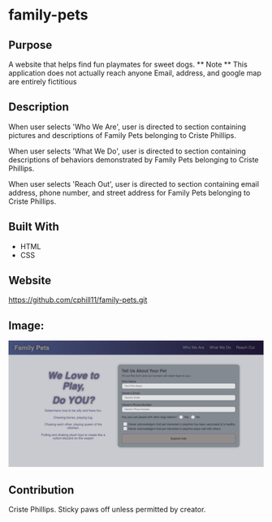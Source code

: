 # family-pets

## Purpose
A website that helps find fun playmates for sweet dogs.
** Note **
This application does not actually reach anyone
Email, address, and google map are entirely fictitious

## Description
When user selects 'Who We Are', user is directed to section containing pictures and descriptions of Family Pets belonging to Criste Phillips.

When user selects 'What We Do', user is directed to section containing descriptions of behaviors demonstrated by Family Pets belonging to Criste Phillips.

When user selects 'Reach Out', user is directed to section containing email address, phone number, and street address for  Family Pets belonging to Criste Phillips.

## Built With
* HTML
* CSS

## Website
https://github.com/cphill11/family-pets.git


## Image: 
![Screenshot](/assets/images/screenshot.png)
## Contribution
Criste Phillips.  Sticky paws off unless permitted by creator.